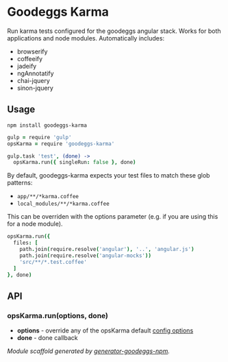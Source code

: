 # Goodeggs Karma

Run karma tests configured for the goodeggs angular stack. Works for both applications and node modules. Automatically includes:

- browserify
- coffeeify
- jadeify
- ngAnnotatify
- chai-jquery
- sinon-jquery

## Usage

```
npm install goodeggs-karma
```

```coffeescript
gulp = require 'gulp'
opsKarma = require 'goodeggs-karma'

gulp.task 'test', (done) ->
  opsKarma.run({ singleRun: false }, done)
```

By default, goodeggs-karma expects your test files to match these glob patterns:

- `app/**/*karma.coffee`
- `local_modules/**/*karma.coffee`

This can be overriden with the options parameter (e.g. if you are using this for a node module).

```coffeescript
opsKarma.run({
  files: [
    path.join(require.resolve('angular'), '..', 'angular.js')
    path.join(require.resolve('angular-mocks'))
    'src/**/*.test.coffee'
  ]
}, done)
```

## API

### opsKarma.run(options, done)

- **options** - override any of the opsKarma default [config options](http://karma-runner.github.io/0.10/config/configuration-file.html)
- **done** - done callback


_Module scaffold generated by [generator-goodeggs-npm](https://github.com/goodeggs/generator-goodeggs-npm)._
